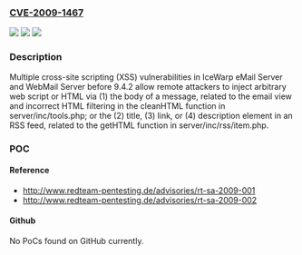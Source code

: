 ### [CVE-2009-1467](https://cve.mitre.org/cgi-bin/cvename.cgi?name=CVE-2009-1467)
![](https://img.shields.io/static/v1?label=Product&message=n%2Fa&color=blue)
![](https://img.shields.io/static/v1?label=Version&message=n%2Fa&color=blue)
![](https://img.shields.io/static/v1?label=Vulnerability&message=n%2Fa&color=brighgreen)

### Description

Multiple cross-site scripting (XSS) vulnerabilities in IceWarp eMail Server and WebMail Server before 9.4.2 allow remote attackers to inject arbitrary web script or HTML via (1) the body of a message, related to the email view and incorrect HTML filtering in the cleanHTML function in server/inc/tools.php; or the (2) title, (3) link, or (4) description element in an RSS feed, related to the getHTML function in server/inc/rss/item.php.

### POC

#### Reference
- http://www.redteam-pentesting.de/advisories/rt-sa-2009-001
- http://www.redteam-pentesting.de/advisories/rt-sa-2009-002

#### Github
No PoCs found on GitHub currently.

